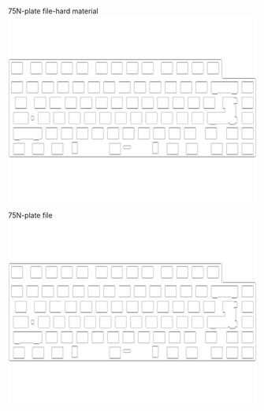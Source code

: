 <br/>75N-plate file-hard material<br/>![image](./75N-plate%20file-hard%20material.png)<br/>
<br/>75N-plate file<br/>![image](./75N-plate%20file.png)<br/>
